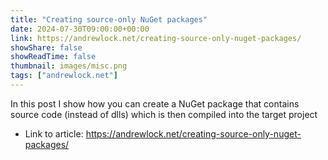 ```yaml
---
title: "Creating source-only NuGet packages"
date: 2024-07-30T09:00:00+00:00
link: https://andrewlock.net/creating-source-only-nuget-packages/
showShare: false
showReadTime: false
thumbnail: images/misc.png
tags: ["andrewlock.net"]
---
```

In this post I show how you can create a NuGet package that contains source code (instead of dlls) which is then compiled into  the target project

- Link to article: https://andrewlock.net/creating-source-only-nuget-packages/